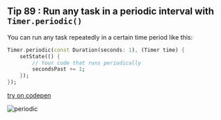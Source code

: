 ## Tip  89 : Run any task in a periodic interval  with `Timer.periodic()`

You can run any task repeatedly in a certain time period like this:

```dart
Timer.periodic(const Duration(seconds: 1), (Timer time) {
    setState(() {
        // Your code that runs periodically
        secondsPast += 1;
    });
});
```

[try on codepen](https://codepen.io/erluxman/pen/pogpqxX)

![periodic](https://raw.githubusercontent.com/erluxman/awesomefluttertips/master/assets/89periodic.gif)

